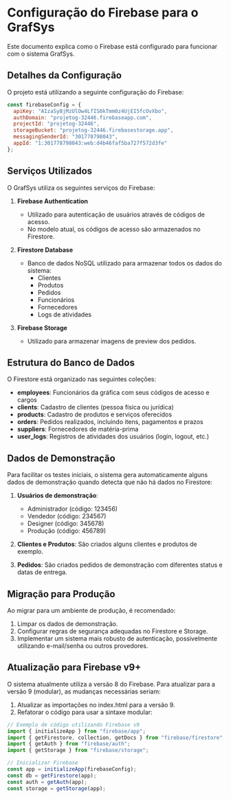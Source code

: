 # Configuração do Firebase para o GrafSys

Este documento explica como o Firebase está configurado para funcionar com o sistema GrafSys.

## Detalhes da Configuração

O projeto está utilizando a seguinte configuração do Firebase:

```javascript
const firebaseConfig = {
  apiKey: "AIzaSyBjMzUlOw4LfIS0kTmm0z4UjEI5fcOvXbo",
  authDomain: "projetog-32446.firebaseapp.com",
  projectId: "projetog-32446",
  storageBucket: "projetog-32446.firebasestorage.app",
  messagingSenderId: "301778798043",
  appId: "1:301778798043:web:d4b46faf5ba727f572d3fe"
};
```

## Serviços Utilizados

O GrafSys utiliza os seguintes serviços do Firebase:

1. **Firebase Authentication**
   - Utilizado para autenticação de usuários através de códigos de acesso.
   - No modelo atual, os códigos de acesso são armazenados no Firestore.

2. **Firestore Database**
   - Banco de dados NoSQL utilizado para armazenar todos os dados do sistema:
     - Clientes
     - Produtos
     - Pedidos
     - Funcionários
     - Fornecedores
     - Logs de atividades

3. **Firebase Storage**
   - Utilizado para armazenar imagens de preview dos pedidos.

## Estrutura do Banco de Dados

O Firestore está organizado nas seguintes coleções:

- **employees**: Funcionários da gráfica com seus códigos de acesso e cargos
- **clients**: Cadastro de clientes (pessoa física ou jurídica)
- **products**: Cadastro de produtos e serviços oferecidos
- **orders**: Pedidos realizados, incluindo itens, pagamentos e prazos
- **suppliers**: Fornecedores de matéria-prima
- **user_logs**: Registros de atividades dos usuários (login, logout, etc.)

## Dados de Demonstração

Para facilitar os testes iniciais, o sistema gera automaticamente alguns dados de demonstração quando detecta que não há dados no Firestore:

1. **Usuários de demonstração**:
   - Administrador (código: 123456)
   - Vendedor (código: 234567)
   - Designer (código: 345678)
   - Produção (código: 456789)

2. **Clientes e Produtos**: São criados alguns clientes e produtos de exemplo.

3. **Pedidos**: São criados pedidos de demonstração com diferentes status e datas de entrega.

## Migração para Produção

Ao migrar para um ambiente de produção, é recomendado:

1. Limpar os dados de demonstração.
2. Configurar regras de segurança adequadas no Firestore e Storage.
3. Implementar um sistema mais robusto de autenticação, possivelmente utilizando e-mail/senha ou outros provedores.

## Atualização para Firebase v9+

O sistema atualmente utiliza a versão 8 do Firebase. Para atualizar para a versão 9 (modular), as mudanças necessárias seriam:

1. Atualizar as importações no index.html para a versão 9.
2. Refatorar o código para usar a sintaxe modular:

```javascript
// Exemplo de código utilizando Firebase v9
import { initializeApp } from "firebase/app";
import { getFirestore, collection, getDocs } from "firebase/firestore";
import { getAuth } from "firebase/auth";
import { getStorage } from "firebase/storage";

// Inicializar Firebase
const app = initializeApp(firebaseConfig);
const db = getFirestore(app);
const auth = getAuth(app);
const storage = getStorage(app);
``` 
